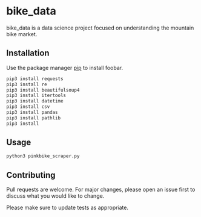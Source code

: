 # bike_data

bike_data is a data science project focused on understanding the mountain bike market.

## Installation

Use the package manager [pip](https://pip.pypa.io/en/stable/) to install foobar.

```bash
pip3 install requests
pip3 install re
pip3 install beautifulsoup4
pip3 install itertools
pip3 install datetime
pip3 install csv
pip3 install pandas
pip3 install pathlib
pip3 install

```


## Usage

```bash
python3 pinkbike_scraper.py
```

## Contributing

Pull requests are welcome. For major changes, please open an issue first
to discuss what you would like to change.

Please make sure to update tests as appropriate.
